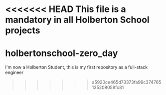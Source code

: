 <<<<<<< HEAD
This file is a mandatory in all Holberton School projects
=======
# holbertonschool-zero_day
I'm now a Holberton Student, this is my first repository as a full-stack engineer
>>>>>>> a5920ce465d73373fa99c374765135208059fc81
